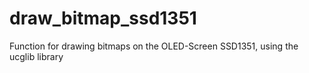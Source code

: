 # draw_bitmap_ssd1351
Function for drawing bitmaps on the OLED-Screen SSD1351, using the ucglib library
